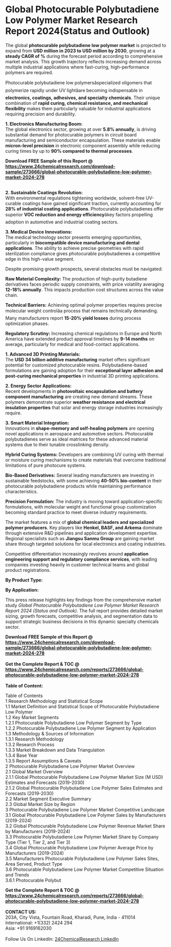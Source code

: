 <h1>Global Photocurable Polybutadiene Low Polymer Market Research Report 2024(Status and Outlook)</h1><p>The global <strong>photocurable polybutadiene low polymer market</strong> is projected to expand from <strong>USD million in 2023 to USD million by 2030</strong>, growing at a <strong>steady CAGR of %</strong> during the forecast period according to comprehensive market analysis. This growth trajectory reflects increasing demand across multiple industrial applications where fast-curing, high-performance polymers are required.</p><p>Photocurable polybutadiene low polymersâspecialized oligomers that polymerize rapidly under UV lightâare becoming indispensable in <strong>electronics, coatings, adhesives, and specialty chemicals</strong>. Their unique combination of <strong>rapid curing, chemical resistance, and mechanical flexibility</strong> makes them particularly valuable for industrial applications requiring precision and durability.</p><p><strong>1. Electronics Manufacturing Boom:</strong><br>
The global electronics sector, growing at over <strong>5.8% annually</strong>, is driving substantial demand for photocurable polymers in circuit board manufacturing and semiconductor encapsulation. These materials enable <strong>micron-level precision</strong> in electronic component assembly while reducing curing times by up to <strong>90% compared to thermal processes</strong>.</p><div><b>Download FREE Sample of this Report @ 
            <a href="https://www.24chemicalresearch.com/download-sample/273666/global-photocurable-polybutadiene-low-polymer-market-2024-278">
            https://www.24chemicalresearch.com/download-sample/273666/global-photocurable-polybutadiene-low-polymer-market-2024-278</a></b></div><br><p><strong>2. Sustainable Coatings Revolution:</strong><br>
With environmental regulations tightening worldwide, solvent-free UV-curable coatings have gained significant traction, currently accounting for <strong>28% of industrial coating applications</strong>. Photocurable polybutadienes offer superior <strong>VOC reduction and energy efficiency</strong>âkey factors propelling adoption in automotive and industrial coating sectors.</p><p><strong>3. Medical Device Innovations:</strong><br>
The medical technology sector presents emerging opportunities, particularly in <strong>biocompatible device manufacturing and dental applications</strong>. The ability to achieve precise geometries with rapid sterilization compliance gives photocurable polybutadienes a competitive edge in this high-value segment.</p><p>Despite promising growth prospects, several obstacles must be navigated:</p><p><strong>Raw Material Complexity:</strong> The production of high-purity butadiene derivatives faces periodic supply constraints, with price volatility averaging <strong>12-18% annually</strong>. This impacts production cost structures across the value chain.</p><p><strong>Technical Barriers:</strong> Achieving optimal polymer properties requires precise molecular weight controlâa process that remains technically demanding. Many manufacturers report <strong>15-20% yield losses</strong> during process optimization phases.</p><p><strong>Regulatory Scrutiny:</strong> Increasing chemical regulations in Europe and North America have extended product approval timelines by <strong>9-14 months</strong> on average, particularly for medical and food-contact applications.</p><p><strong>1. Advanced 3D Printing Materials:</strong><br>
The <strong>USD 34 billion additive manufacturing</strong> market offers significant potential for customized photocurable resins. Polybutadiene-based formulations are gaining adoption for their <strong>exceptional layer adhesion and post-curing mechanical properties</strong> in industrial 3D printing applications.</p><p><strong>2. Energy Sector Applications:</strong><br>
Recent developments in <strong>photovoltaic encapsulation and battery component manufacturing</strong> are creating new demand streams. These polymers demonstrate superior <strong>weather resistance and electrical insulation properties</strong> that solar and energy storage industries increasingly require.</p><p><strong>3. Smart Material Integration:</strong><br>
Innovations in <strong>shape-memory and self-healing polymers</strong> are opening novel applications in aerospace and automotive sectors. Photocurable polybutadienes serve as ideal matrices for these advanced material systems due to their tunable crosslinking density.</p><p><strong>Hybrid Curing Systems:</strong> Developers are combining UV curing with thermal or moisture curing mechanisms to create materials that overcome traditional limitations of pure photocure systems.</p><p><strong>Bio-Based Derivatives:</strong> Several leading manufacturers are investing in sustainable feedstocks, with some achieving <strong>40-50% bio-content</strong> in their photocurable polybutadiene products while maintaining performance characteristics.</p><p><strong>Precision Formulation:</strong> The industry is moving toward application-specific formulations, with molecular weight and functional group customization becoming standard practice to meet diverse industry requirements.</p><p>The market features a mix of <strong>global chemical leaders and specialized polymer producers</strong>. Key players like <strong>Henkel, BASF, and Arkema</strong> dominate through extensive R&amp;D pipelines and application development expertise. Regional specialists such as <strong>Jiangsu Sanmu Group</strong> are gaining market share through targeted solutions for local electronics and coating industries.</p><p>Competitive differentiation increasingly revolves around <strong>application engineering support and regulatory compliance services</strong>, with leading companies investing heavily in customer technical teams and global product registrations.</p><p><strong>By Product Type:</strong></p><p><strong>By Application:</strong></p><p>This press release highlights key findings from the comprehensive market study <em>Global Photocurable Polybutadiene Low Polymer Market Research Report 2024 (Status and Outlook)</em>. The full report provides detailed market sizing, growth forecasts, competitive analysis, and segmentation data to support strategic business decisions in this dynamic specialty chemicals sector.</p><div><b>Download FREE Sample of this Report @ 
            <a href="https://www.24chemicalresearch.com/download-sample/273666/global-photocurable-polybutadiene-low-polymer-market-2024-278">
            https://www.24chemicalresearch.com/download-sample/273666/global-photocurable-polybutadiene-low-polymer-market-2024-278</a></b></div><br><div><b>Get the Complete Report & TOC @ 
            <a href="https://www.24chemicalresearch.com/reports/273666/global-photocurable-polybutadiene-low-polymer-market-2024-278">
            https://www.24chemicalresearch.com/reports/273666/global-photocurable-polybutadiene-low-polymer-market-2024-278</a></b></div><br>
            <b>Table of Content:</b><p>Table of Contents<br />
1 Research Methodology and Statistical Scope<br />
1.1 Market Definition and Statistical Scope of Photocurable Polybutadiene Low Polymer<br />
1.2 Key Market Segments<br />
1.2.1 Photocurable Polybutadiene Low Polymer Segment by Type<br />
1.2.2 Photocurable Polybutadiene Low Polymer Segment by Application<br />
1.3 Methodology & Sources of Information<br />
1.3.1 Research Methodology<br />
1.3.2 Research Process<br />
1.3.3 Market Breakdown and Data Triangulation<br />
1.3.4 Base Year<br />
1.3.5 Report Assumptions & Caveats<br />
2 Photocurable Polybutadiene Low Polymer Market Overview<br />
2.1 Global Market Overview<br />
2.1.1 Global Photocurable Polybutadiene Low Polymer Market Size (M USD) Estimates and Forecasts (2019-2030)<br />
2.1.2 Global Photocurable Polybutadiene Low Polymer Sales Estimates and Forecasts (2019-2030)<br />
2.2 Market Segment Executive Summary<br />
2.3 Global Market Size by Region<br />
3 Photocurable Polybutadiene Low Polymer Market Competitive Landscape<br />
3.1 Global Photocurable Polybutadiene Low Polymer Sales by Manufacturers (2019-2024)<br />
3.2 Global Photocurable Polybutadiene Low Polymer Revenue Market Share by Manufacturers (2019-2024)<br />
3.3 Photocurable Polybutadiene Low Polymer Market Share by Company Type (Tier 1, Tier 2, and Tier 3)<br />
3.4 Global Photocurable Polybutadiene Low Polymer Average Price by Manufacturers (2019-2024)<br />
3.5 Manufacturers Photocurable Polybutadiene Low Polymer Sales Sites, Area Served, Product Type<br />
3.6 Photocurable Polybutadiene Low Polymer Market Competitive Situation and Trends<br />
3.6.1 Photocurable Polybut</p><div><b>Get the Complete Report & TOC @ 
            <a href="https://www.24chemicalresearch.com/reports/273666/global-photocurable-polybutadiene-low-polymer-market-2024-278">
            https://www.24chemicalresearch.com/reports/273666/global-photocurable-polybutadiene-low-polymer-market-2024-278</a></b></div><br><b>CONTACT US:</b><br>
            203A, City Vista, Fountain Road, Kharadi, Pune, India - 411014<br>
            International: +1(332) 2424 294<br>
            Asia: +91 9169162030 <br><br>
            Follow Us On LinkedIn: <a href="https://www.linkedin.com/company/24chemicalresearch/">24ChemicalResearch LinkedIn</a>